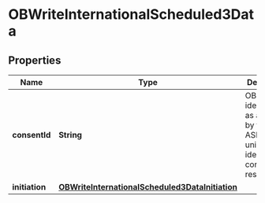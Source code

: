 # OBWriteInternationalScheduled3Data

## Properties
Name | Type | Description | Notes
------------ | ------------- | ------------- | -------------
**consentId** | **String** | OB: Unique identification as assigned by the ASPSP to uniquely identify the consent resource. | 
**initiation** | [**OBWriteInternationalScheduled3DataInitiation**](OBWriteInternationalScheduled3DataInitiation.md) |  | 
